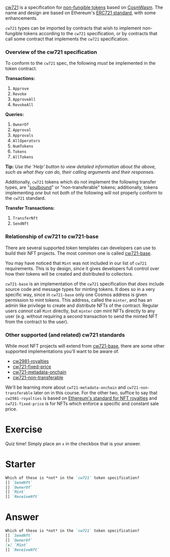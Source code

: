 <!---
Course: 2 
Lesson: 1
Exercise: 1

Title: Cw-What?

Storyline placeholder:
>
-->

[cw721](https://github.com/CosmWasm/cw-nfts/blob/main/packages/cw721/README.md) is a specification for [non-fungible tokens](https://en.wikipedia.org/wiki/Non-fungible_token) based on [CosmWasm](https://cosmwasm.com/). The name and design are based on Ethereum's [ERC721 standard](https://eips.ethereum.org/EIPS/eip-721), with some enhancements. 

`cw721` types can be imported by contracts that wish to implement non-fungible tokens according to the `cw721` specification, or by contracts that call some contract that implements the `cw721` specification.

### Overview of the cw721 specification

To conform to the `cw721` spec, the following _must_ be implemented in the token contract.

**Transactions:**

1. `Approve`
2. `Revoke`
3. `ApproveAll`
4. `RevokeAll`

**Queries:**

1. `OwnerOf`
2. `Approval`
3. `Approvals`
4. `AllOperators`
5. `NumTokens`
6. `Tokens`
7. `AllTokens`

**Tip:** _Use the 'Help' button to view detailed information about the above, such as what they can do, their calling arguments and their responses._

Additionally, `cw721` tokens which do not implement the following transfer types, are "[soulbound](https://vitalik.ca/general/2022/01/26/soulbound.html)" or "non-transferable" tokens; additionally, tokens implementing _one_ but not _both_ of the following will not properly conform to the `cw721` standard.

**Transfer Transactions:**

1. `TransferNft`
2. `SendNft`

### Relationship of cw721 to cw721-base

There are several supported token templates can developers can use to build their NFT projects. The most common one is called [cw721-base](https://crates.io/crates/cw721-base).

You may have noticed that `Mint` was not included in our list of `cw721` requirements. This is by design, since it gives developers full control over how their tokens will be created and distributed to collectors. 

`cw721-base` is an implementation of the `cw721` specification that _does_ include source code and message types for minting tokens. It  does so in a very specific way, since in `cw721-base` only one Cosmos address is given permission to mint tokens. This address, called the `minter`, and has an admin like privilege to create and distribute NFTs of the contract. Regular users *cannot* call `Mint` directly, but `minter` *can* mint NFTs directly to any user (e.g. without requiring a second transaction to send the minted NFT from the contract to the user).

### Other supported (and related) cw721 standards

While most NFT projects will extend from [cw721-base](https://github.com/CosmWasm/cw-nfts/tree/main/contracts/cw721-base), there are some other supported implementations you'll want to be aware of.

- [cw2981-royalties](https://github.com/CosmWasm/cw-nfts/tree/main/contracts/cw2981-royalties)
- [cw721-fixed-price](https://github.com/CosmWasm/cw-nfts/tree/main/contracts/cw721-fixed-price)
- [cw721-metadata-onchain](https://github.com/CosmWasm/cw-nfts/tree/main/contracts/cw721-metadata-onchain)
- [cw721-non-transferable](https://github.com/CosmWasm/cw-nfts/tree/main/contracts/cw721-non-transferable)

We'll be learning more about `cw721-metadata-onchain` and `cw721-non-transferable` later on in this course. For the other two, suffice  to say that `cw2981-royalties` is based on [Ethereum's standard for NFT royalties](https://eips.ethereum.org/EIPS/eip-2981) and `cw721-fixed-price` is for NFTs which enforce a specific and constant sale price.

# Exercise
Quiz time! Simply place an `x` in the checkbox that is your answer.

# Starter
```markdown
Which of these is *not* in the `cw721` token specification?
[] `SendNft`
[] `OwnerOf`
[] `Mint`
[] `ReceiveNft`

```

# Answer
```markdown
Which of these is *not* in the `cw721` token specification?
[] `SendNft`
[] `OwnerOf`
[x] `Mint`
[] `ReceiveNft`
```
